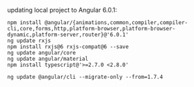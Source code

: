 
updating local project to Angular 6.0.1:

~~~~
npm install @angular/{animations,common,compiler,compiler-cli,core,forms,http,platform-browser,platform-browser-dynamic,platform-server,router}@'6.0.1'
ng update rxjs
npm install rxjs@6 rxjs-compat@6 --save
ng update angular/core
ng update angular/material
npm install typescript@'>=2.7.0 <2.8.0'
~~~~

~~~~
ng update @angular/cli --migrate-only --from=1.7.4
~~~~
